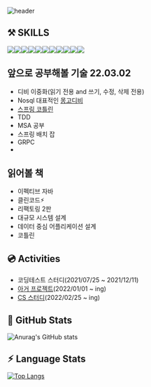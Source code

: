 ![header](https://capsule-render.vercel.app/api?type=Shark&color=timeGradient&height=190&section=header&text=Hello%20I'm%20frank&fontSize=30&animation=twinkling)  

## ⚒️ SKILLS

<img src="https://img.shields.io/badge/JAVA-007396?style=for-the-badge&logo=java&logoColor=black"><img src="https://img.shields.io/badge/SPRING-6DB33F?style=for-the-badge&logo=springboot&logoColor=black"><img src="https://img.shields.io/badge/MYSQL-4479A1?style=for-the-badge&logo=mysql&logoColor=black"><img src="https://img.shields.io/badge/POSGRESQL-4169E1?style=for-the-badge&logo=postgresql&logoColor=black"><img src="https://img.shields.io/badge/REDIS-DC382D?style=for-the-badge&logo=redis&logoColor=black"><img src="https://img.shields.io/badge/KAFKA-231F20?style=for-the-badge&logo=apachekafka&logoColor=black"><img src="https://img.shields.io/badge/Amazons3-569A31?style=for-the-badge&logo=amazons3&logoColor=black"><img src="https://img.shields.io/badge/SpringSecurity-6DB33F?style=for-the-badge&logo=springsecurity&logoColor=black"><img src="https://img.shields.io/badge/amazon aws-232F3E?style=for-the-badge&logo=amazonaws&logoColor=black"><img src="https://img.shields.io/badge/github actions-181717?style=for-the-badge&logo=githubactions&logoColor=black"><img src="https://img.shields.io/badge/git-F05032?style=for-the-badge&logo=git&logoColor=black">

## 앞으로 공부해볼 기술 22.03.02
* 디비 이중화(읽기 전용 and 쓰기, 수정, 삭제 전용)
* Nosql 대표적인 [몽고디비](https://crazy-horse.tistory.com/97)
* [스프링 코틀린](https://github.com/dhkstnaos/kotlinTest)
* TDD
* MSA 공부
* 스프링 배치 잡
* GRPC
* 

## 읽어볼 책
* 이펙티브 자바
* 클린코드⚡︎
* 리팩토링 2판
* 대규모 시스템 설계
* 데이터 중심 어플리케이션 설계
* 코틀린 

## 💿 Activities
* 코딩테스트 스터디(2021/07/25 ~ 2021/12/11)
* [아거 프로젝트](https://github.com/a-ger/a-ger-backend)(2022/01/01 ~ ing)
* [CS 스터디](https://ager-study.notion.site/CS-257abd5f2c754e43af2cf1f54c4726b4)(2022/02/25 ~ ing) 


## 📃 GitHub Stats
![Anurag's GitHub stats](https://github-readme-stats.vercel.app/api?username=dhkstnaos&count_private=true&show_icons=true&theme=highcontrast)

## ⚡︎ Language Stats
[![Top Langs](https://github-readme-stats.vercel.app/api/top-langs/?username=dhkstnaos&hide=javascript,html,Mustache,Css&layout=compact)](https://github.com/dhkstnaos/github-readme-stats)

